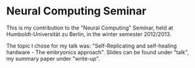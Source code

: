 Neural Computing Seminar
========================
This is my contribution to the "Neural Computing" Seminar,
held at Humboldt-Universität zu Berlin, in the winter semester 2012/2013.

The topic I chose for my talk was:
"Self-Replicating and self-healing hardware - The embryonics approach".
Slides can be found under "talk", my summary paper under "write-up".
